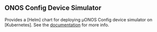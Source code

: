 ## ONOS Config Device Simulator

Provides a [Helm] chart for deploying µONOS Config device simulator on [Kubernetes].
See the [documentation](https://github.com/onosproject/simulators/blob/master/docs/deployment.md) for more info.
